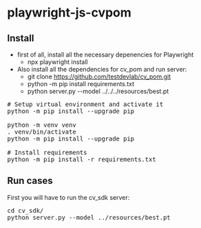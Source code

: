 # playwright-js-cvpom



## Install

- first of all, install all the necessary depenencies for Playwright
    - npx playwright install 
- Also install all the dependencies for cv_pom and run server:
    - git clone https://github.com/testdevlab/cv_pom.git
    - python -m pip install requirements.txt
    - python server.py --model ../../../resources/best.pt

<pre>
# Setup virtual environment and activate it
python -m pip install --upgrade pip

python -m venv venv
. venv/bin/activate
python -m pip install --upgrade pip

# Install requirements
python -m pip install -r requirements.txt
</pre>

## Run cases

First you will have to run the cv_sdk server:

<pre>
cd cv_sdk/
python server.py --model ../resources/best.pt
</pre>

